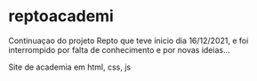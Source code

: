 # reptoacademi

Continuaçao do projeto Repto que teve inicio dia 16/12/2021, e foi interrompido por falta de conhecimento e por novas ideias...

Site de academia em html, css, js
